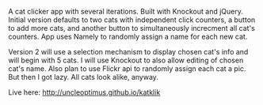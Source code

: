 A cat clicker app with several iterations. Built with Knockout and jQuery.
Initial version defaults to two cats with independent click counters, a button to add more cats, and another button to simultaneously increcment all cat's counters. App uses Namely to randomly assign a name for each new cat.

Version 2 will use a selection mechanism to display chosen cat's info and will begin with 5 cats. I will use Knockout to also allow editing of chosen cat's name. Also plan to use Flickr api to randomly assign each cat a pic.
But then I got lazy. All cats look alike, anyway.

Live here:
http://uncleoptimus.github.io/katklik
